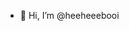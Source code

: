 - 👋 Hi, I’m @heeheeebooi


<!---
heeheeebooi/heeheeebooi is a ✨ special ✨ repository because its `README.md` (this file) appears on your GitHub profile.
You can click the Preview link to take a look at your changes.
--->
